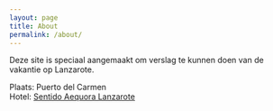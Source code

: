 ```yaml
---
layout: page
title: About
permalink: /about/
---
```


Deze site is speciaal aangemaakt om verslag te kunnen doen van de vakantie op Lanzarote.

Plaats: Puerto del Carmen  
Hotel: [Sentido Aequora Lanzarote](https://www.sentidohotels.com/en/hotels/sentido-aequora-lanzarote)
